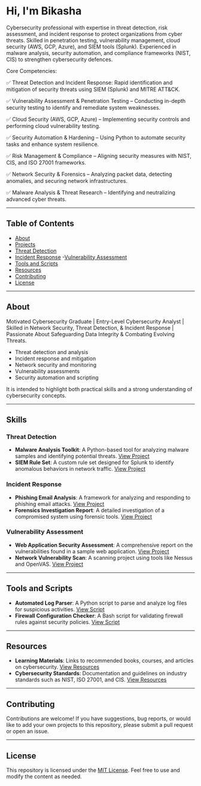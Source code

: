 # Hi, I'm Bikasha

Cybersecurity professional with expertise in threat detection, risk assessment, and incident response to protect organizations from cyber threats. Skilled in penetration testing, vulnerability management, cloud security (AWS, GCP, Azure), and SIEM tools (Splunk). Experienced in malware analysis, security automation, and compliance frameworks (NIST, CIS) to strengthen cybersecurity defences.

Core Competencies:

✅ Threat Detection and Incident Response: Rapid identification and mitigation of security threats using SIEM (Splunk) and MITRE ATT&CK.

✅ Vulnerability Assessment & Penetration Testing – Conducting in-depth security testing to identify and remediate system weaknesses.

✅ Cloud Security (AWS, GCP, Azure) – Implementing security controls and performing cloud vulnerability testing.

✅ Security Automation & Hardening – Using Python to automate security tasks and enhance system resilience.

✅ Risk Management & Compliance – Aligning security measures with NIST, CIS, and ISO 27001 frameworks.

✅ Network Security & Forensics – Analyzing packet data, detecting anomalies, and securing network infrastructures.

✅ Malware Analysis & Threat Research – Identifying and neutralizing advanced cyber threats.


---

## Table of Contents

- [About](#about)
- [Projects](#projects)
- [Threat Detection](#threat-detection)
- [Incident Response](#incident-response)
 -[Vulnerability Assessment](#vulnerability-assessment)
- [Tools and Scripts](#tools-and-scripts)
- [Resources](#resources)
- [Contributing](#contributing)
- [License](#license)

---

## About

Motivated Cybersecurity Graduate | Entry-Level Cybersecurity Analyst | Skilled in Network Security, Threat Detection, & Incident Response | Passionate About Safeguarding Data Integrity & Combating Evolving Threats.

- Threat detection and analysis
- Incident response and mitigation
- Network security and monitoring
- Vulnerability assessments
- Security automation and scripting

It is intended to highlight both practical skills and a strong understanding of cybersecurity concepts.

---

## Skills

### Threat Detection
- **Malware Analysis Toolkit**: A Python-based tool for analyzing malware samples and identifying potential threats. 
  [View Project](./projects/malware-analysis)
- **SIEM Rule Set**: A custom rule set designed for Splunk to identify anomalous behaviors in network traffic.
  [View Project](./projects/siem-rules)

### Incident Response
- **Phishing Email Analysis**: A framework for analyzing and responding to phishing email attacks.
  [View Project](./projects/phishing-response)
- **Forensics Investigation Report**: A detailed investigation of a compromised system using forensic tools.
  [View Project](./projects/forensic-report)

### Vulnerability Assessment
- **Web Application Security Assessment**: A comprehensive report on the vulnerabilities found in a sample web application.
  [View Project](./projects/web-security-assessment)
- **Network Vulnerability Scan**: A scanning project using tools like Nessus and OpenVAS.
  [View Project](./projects/network-scan)

---

## Tools and Scripts

- **Automated Log Parser**: A Python script to parse and analyze log files for suspicious activities.
  [View Script](./tools/log-parser)
- **Firewall Configuration Checker**: A Bash script for validating firewall rules against security policies.
  [View Script](./tools/firewall-checker)

---

## Resources

- **Learning Materials**: Links to recommended books, courses, and articles on cybersecurity.
  [View Resources](./resources/learning-materials.md)
- **Cybersecurity Standards**: Documentation and guidelines on industry standards such as NIST, ISO 27001, and CIS.
  [View Resources](./resources/standards.md)

---

## Contributing

Contributions are welcome! If you have suggestions, bug reports, or would like to add your own projects to this repository, please submit a pull request or open an issue.

---

## License

This repository is licensed under the [MIT License](./LICENSE). Feel free to use and modify the content as needed.
